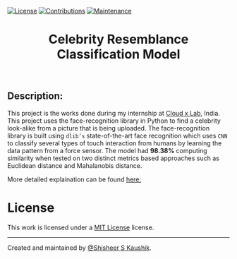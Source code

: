 <!-- Badges: -->
[![License](https://img.shields.io/github/license/ShisheerKaushik24/Celebrity-resemblance-classification-model--.svg?logo=CreativeCommons&style=flat-square)](https://github.com/ShisheerKaushik24/Celebrity-resemblance-classification-model--/blob/master/LICENSE)
[![Contributions](https://img.shields.io/badge/contributions-welcome-orange?style=flat-square)](https://github.com/ShisheerKaushik24/Celebrity-resemblance-classification-model--/pulls)
[![Maintenance](https://img.shields.io/badge/Maintained%3F-yes-green.svg)](https://github.com/ShisheerKaushik24/Celebrity-resemblance-classification-model--/graphs/commit-activity)

<!-- Title: -->
<div align="center">
  <h1> Celebrity Resemblance Classification Model </h1>
</div>
<br>
 
## Description:
This project is the works done during my internship at [Cloud x Lab](https://cloudxlab.com/home), India. This project uses the face-recognition library in Python to find a celebrity look-alike from a picture that is being uploaded. The face-recognition library is built using `dlib’s` state-of-the-art face recognition which uses `CNN` to classify several types of touch interaction from humans by learning the data pattern from a force sensor. The model had **98.38%** computing similarity when tested on two distinct metrics based approaches such as Euclidean distance and Mahalanobis distance.

More detailed explaination can be found [here:](https://shisheerkaushik.netlify.app/project/celebrity-lookalike-project/)

# License

This work is licensed under a [MIT License](LICENSE) license.

<hr>

Created and maintained by [@Shisheer S Kaushik][1].

[1]: https://github.com/ShisheerKauhik24
